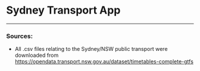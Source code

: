 # Sydney Transport App

---

### Sources:

- All .csv files relating to the Sydney/NSW public transport were downloaded
from https://opendata.transport.nsw.gov.au/dataset/timetables-complete-gtfs
